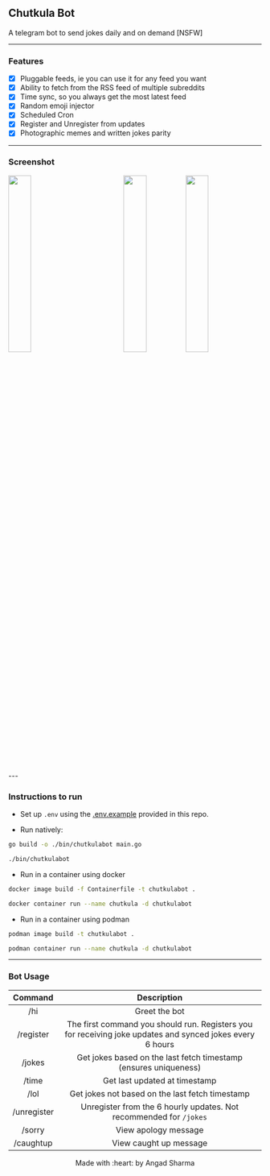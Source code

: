 ## Chutkula Bot
A telegram bot to send jokes daily and on demand [NSFW]

---

### Features

- [x] Pluggable feeds, ie you can use it for any feed you want
- [x] Ability to fetch from the RSS feed of multiple subreddits
- [x] Time sync, so you always get the most latest feed
- [x] Random emoji injector
- [x] Scheduled Cron
- [x] Register and Unregister from updates
- [x] Photographic memes and written jokes parity

---

### Screenshot

<img src="https://user-images.githubusercontent.com/30529572/84050477-53da5a80-a99d-11ea-9793-4363be52e750.jpg" width=30% align="left" />
<img src="https://user-images.githubusercontent.com/30529572/84049320-cfd3a300-a99b-11ea-905a-6da539e6a0f7.jpg" width=30% align="right" />
<p align="center">
<img src="https://user-images.githubusercontent.com/30529572/84050467-52a92d80-a99d-11ea-8c62-26e9ecb2c5a7.jpg" width=30% align="center" />
</p>
---

### Instructions to run

* Set up `.env` using the [.env.example](./.env.example) provided in this repo.

* Run natively:

```sh
go build -o ./bin/chutkulabot main.go

./bin/chutkulabot
```

* Run in a container using docker

```sh
docker image build -f Containerfile -t chutkulabot .

docker container run --name chutkula -d chutkulabot
```

* Run in a container using podman

```sh
podman image build -t chutkulabot .

podman container run --name chutkula -d chutkulabot
```

---

### Bot Usage

| Command | Description |
|:-------:|:-----------:|
| /hi | Greet the bot |
| /register | The first command you should run. Registers you for receiving joke updates and synced jokes every 6 hours |
| /jokes | Get jokes based on the last fetch timestamp (ensures uniqueness) |
| /time | Get last updated at timestamp |
| /lol | Get jokes not based on the last fetch timestamp | 
| /unregister | Unregister from the 6 hourly updates. Not recommended for `/jokes` |
| /sorry | View apology message |
| /caughtup | View caught up message |

<p align="center">
Made with :heart: by Angad Sharma
</p>
